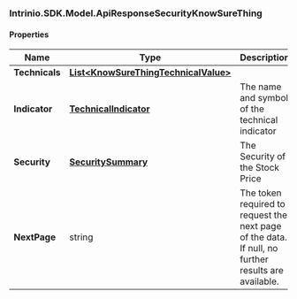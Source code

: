 [//]: # (CLASS:Intrinio.SDK.Model.ApiResponseSecurityKnowSureThing)

[//]: # (KIND:object)

### Intrinio.SDK.Model.ApiResponseSecurityKnowSureThing
#### Properties

[//]: # (START_DEFINITION)

Name | Type | Description
------------ | ------------- | -------------
**Technicals** | [**List&lt;KnowSureThingTechnicalValue&gt;**](KnowSureThingTechnicalValue.md) |  &nbsp;
**Indicator** | [**TechnicalIndicator**](TechnicalIndicator.md) | The name and symbol of the technical indicator &nbsp;
**Security** | [**SecuritySummary**](SecuritySummary.md) | The Security of the Stock Price &nbsp;
**NextPage** | string | The token required to request the next page of the data. If null, no further results are available. &nbsp;

[//]: # (END_DEFINITION)


[//]: # (CONTAINED_CLASS:Intrinio.SDK.Model.KnowSureThingTechnicalValue)


[//]: # (CONTAINED_CLASS:Intrinio.SDK.Model.TechnicalIndicator)


[//]: # (CONTAINED_CLASS:Intrinio.SDK.Model.SecuritySummary)


